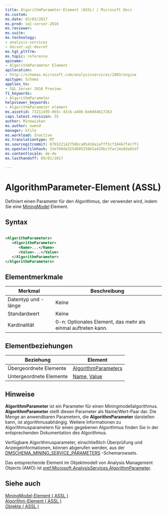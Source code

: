 ```yaml
---
title: AlgorithmParameter-Element (ASSL) | Microsoft Docs
ms.custom: 
ms.date: 03/03/2017
ms.prod: sql-server-2016
ms.reviewer: 
ms.suite: 
ms.technology:
- analysis-services
- docset-sql-devref
ms.tgt_pltfrm: 
ms.topic: reference
apiname:
- AlgorithmParameter Element
apilocation:
- http://schemas.microsoft.com/analysisservices/2003/engine
apitype: Schema
applies_to:
- SQL Server 2016 Preview
f1_keywords:
- AlgorithmParameter
helpviewer_keywords:
- AlgorithmParameter element
ms.assetid: 73211495-065c-43c6-a486-be6044617263
caps.latest.revision: 35
author: Minewiskan
ms.author: owend
manager: kfile
ms.workload: Inactive
ms.translationtype: MT
ms.sourcegitcommit: 876522142756bca05416a1afff3cf10467f4c7f1
ms.openlocfilehash: 33ef60da325d605250b5a429bc3fac14e8da01d7
ms.contentlocale: de-de
ms.lasthandoff: 09/01/2017

---
```

# <a name="algorithmparameter-element-assl"></a>AlgorithmParameter-Element (ASSL)
  Definiert einen Parameter für den Algorithmus, der verwendet wird, indem Sie eine [MiningModel](../../../analysis-services/scripting/objects/miningmodel-element-assl.md) Element.  
  
## <a name="syntax"></a>Syntax  
  
```xml  
  
<AlgorithmParameters>  
   <AlgorithmParameter>  
      <Name>...</Name>  
      <Value>...</Value>  
   </AlgorithmParameter>  
</AlgorithmParameters>  
```  
  
## <a name="element-characteristics"></a>Elementmerkmale  
  
|Merkmal|Beschreibung|  
|--------------------|-----------------|  
|Datentyp und -länge|Keine|  
|Standardwert|Keine|  
|Kardinalität|0-n: Optionales Element, das mehr als einmal auftreten kann.|  
  
## <a name="element-relationships"></a>Elementbeziehungen  
  
|Beziehung|Element|  
|------------------|-------------|  
|Übergeordnete Elemente|[AlgorithmParameters](../../../analysis-services/scripting/collections/algorithmparameters-element-assl.md)|  
|Untergeordnete Elemente|[Name](../../../analysis-services/scripting/properties/name-element-assl.md), [Value](../../../analysis-services/scripting/properties/value-element-assl.md)|  
  
## <a name="remarks"></a>Hinweise  
 **AlgorithmParameter** ist ein Parameter für einen Miningmodellalgorithmus. **AlgorithmParameter** stellt diesen Parameter als Name/Wert-Paar dar. Die Menge an anwendbaren Parametern, die **AlgorithmParameter** darstellen kann, ist algorithmusabhängig. Weitere Informationen zu Algorithmusparametern für einen gegebenen Algorithmus finden Sie in der entsprechenden Dokumentation des Algorithmus.  
  
 Verfügbare Algorithmusparameter, einschließlich Überprüfung und Anzeigeinformationen, können abgerufen werden, aus der [DMSCHEMA_MINING_SERVICE_PARAMETERS](../../../analysis-services/schema-rowsets/data-mining/dmschema-mining-service-parameters-rowset.md) -Schemarowsets.  
  
 Das entsprechende Element im Objektmodell von Analysis Management Objects (AMO) ist <xref:Microsoft.AnalysisServices.AlgorithmParameter>.  
  
## <a name="see-also"></a>Siehe auch  
 [MiningModel-Element &#40; ASSL &#41;](../../../analysis-services/scripting/objects/miningmodel-element-assl.md)   
 [Algorithm-Element &#40; ASSL &#41;](../../../analysis-services/scripting/properties/algorithm-element-assl.md)   
 [Objekte &#40; ASSL &#41;](../../../analysis-services/scripting/objects/objects-assl.md)  
  
  


